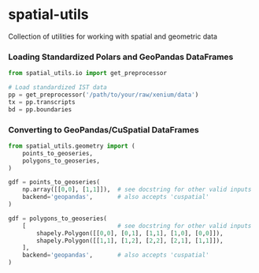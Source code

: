 # spatial-utils
Collection of utilities for working with spatial and geometric data

### Loading Standardized Polars and GeoPandas DataFrames
```python
from spatial_utils.io import get_preprocessor

# Load standardized IST data
pp = get_preprocessor('/path/to/your/raw/xenium/data')
tx = pp.transcripts
bd = pp.boundaries
```

### Converting to GeoPandas/CuSpatial DataFrames
```python
from spatial_utils.geometry import (
    points_to_geoseries,
    polygons_to_geoseries,
)

gdf = points_to_geoseries(
    np.array([[0,0], [1,1]]),  # see docstring for other valid inputs
    backend='geopandas',       # also accepts 'cuspatial'
)

gdf = polygons_to_geoseries(
    [                          # see docstring for other valid inputs
        shapely.Polygon([[0,0], [0,1], [1,1], [1,0], [0,0]]),
        shapely.Polygon([[1,1], [1,2], [2,2], [2,1], [1,1]]),
    ],
    backend='geopandas',       # also accepts 'cuspatial'
)
```
